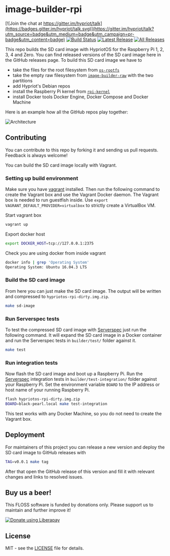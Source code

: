 # image-builder-rpi

[![Join the chat at https://gitter.im/hypriot/talk](https://badges.gitter.im/hypriot/talk.svg)](https://gitter.im/hypriot/talk?utm_source=badge&utm_medium=badge&utm_campaign=pr-badge&utm_content=badge)
[![Build Status](https://circleci.com/gh/hypriot/image-builder-rpi.svg?style=svg)](https://circleci.com/gh/hypriot/image-builder-rpi)
[![Latest Release](https://img.shields.io/github/downloads/hypriot/image-builder-rpi/v1.11.4/total.svg)](https://github.com/hypriot/image-builder-rpi/releases/tag/v1.11.4)
[![All Releases](https://img.shields.io/github/downloads/hypriot/image-builder-rpi/total.svg)](https://github.com/hypriot/image-builder-rpi/releases)

This repo builds the SD card image with HypriotOS for the Raspberry Pi 1, 2, 3, 4
and Zero. You can find released versions of the SD card image here in the GitHub
releases page. To build this SD card image we have to

* take the files for the root filesystem from [`os-rootfs`](https://github.com/hypriot/os-rootfs)
* take the empty raw filesystem from [`image-builder-raw`](https://github.com/hypriot/image-builder-raw) with the two partitions
* add Hypriot's Debian repos
* install the Raspberry Pi kernel from [`rpi-kernel`](https://github.com/hypriot/rpi-kernel)
* install Docker tools Docker Engine, Docker Compose and Docker Machine

Here is an example how all the GitHub repos play together:

![Architecture](http://blog.hypriot.com/images/hypriotos-xxx/hypriotos_buildpipeline.jpg)

## Contributing

You can contribute to this repo by forking it and sending us pull requests.
Feedback is always welcome!

You can build the SD card image locally with Vagrant.

### Setting up build environment

Make sure you have [vagrant](https://docs.vagrantup.com/v2/installation/) installed.
Then run the following command to create the Vagrant box and use the Vagrant Docker
daemon. The Vagrant box is needed to run guestfish inside.
Use `export VAGRANT_DEFAULT_PROVIDER=virtualbox` to strictly create a VirtualBox VM.

Start vagrant box

```bash
vagrant up
```

Export docker host

```bash
export DOCKER_HOST=tcp://127.0.0.1:2375
```

Check you are using docker from inside vagrant

```bash
docker info | grep 'Operating System'
Operating System: Ubuntu 16.04.3 LTS
```

### Build the SD card image

From here you can just make the SD card image. The output will be written and
compressed to `hypriotos-rpi-dirty.img.zip`.

```bash
make sd-image
```

### Run Serverspec tests

To test the compressed SD card image with [Serverspec](http://serverspec.org)
just run the following command. It will expand the SD card image in a Docker
container and run the Serverspec tests in `builder/test/` folder against it.

```bash
make test
```

### Run integration tests

Now flash the SD card image and boot up a Raspberry Pi. Run the [Serverspec](http://serverspec.org) integration tests in `builder/test-integration/`
folder against your Raspberry Pi. Set the environment variable `BOARD` to the
IP address or host name of your running Raspberry Pi.

```bash
flash hypriotos-rpi-dirty.img.zip
BOARD=black-pearl.local make test-integration
```

This test works with any Docker Machine, so you do not need to create the
Vagrant box.

## Deployment

For maintainers of this project you can release a new version and deploy the
SD card image to GitHub releases with

```bash
TAG=v0.0.1 make tag
```

After that open the GitHub release of this version and fill it with relevant
changes and links to resolved issues.

## Buy us a beer!

This FLOSS software is funded by donations only. Please support us to maintain and further improve it!

<a href="https://liberapay.com/Hypriot/donate"><img alt="Donate using Liberapay" src="https://liberapay.com/assets/widgets/donate.svg"></a>




## License

MIT - see the [LICENSE](./LICENSE) file for details.
